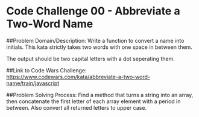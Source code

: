 # Code Challenge 00 - Abbreviate a Two-Word Name

##Problem Domain/Description:
Write a function to convert a name into initials. This kata strictly takes two words with one space in between them.

The output should be two capital letters with a dot seperating them.

##Link to Code Wars Challenge:
https://www.codewars.com/kata/abbreviate-a-two-word-name/train/javascript

##Problem Solving Process:
Find a method that turns a string into an array, then concatenate the first letter of each array element with a period in between. Also convert all returned letters to upper case.